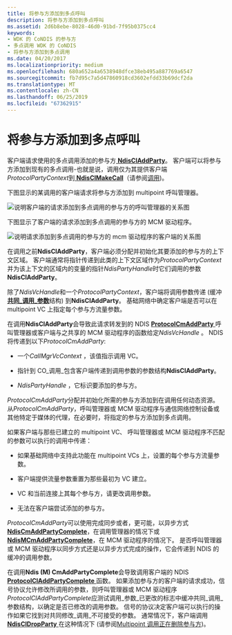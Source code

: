 ```yaml
---
title: 将参与方添加到多点呼叫
description: 将参与方添加到多点呼叫
ms.assetid: 2d6b8ebe-8028-46d0-91bd-7f95b0375cc4
keywords:
- WDK 的 CoNDIS 的参与方
- 多点调用 WDK 的 CoNDIS
- 将参与方添加到多点调用
ms.date: 04/20/2017
ms.localizationpriority: medium
ms.openlocfilehash: 680a652a4a6538948dfce38eb495a887769a6547
ms.sourcegitcommit: fb7d95c7a5d47860918cd3602efdd33b69dcf2da
ms.translationtype: MT
ms.contentlocale: zh-CN
ms.lasthandoff: 06/25/2019
ms.locfileid: "67362915"
---
```

# <a name="adding-a-party-to-a-multipoint-call"></a>将参与方添加到多点呼叫





客户端请求使用的多点调用添加的参与方[ **NdisClAddParty**](https://docs.microsoft.com/windows-hardware/drivers/ddi/content/ndis/nf-ndis-ndiscladdparty)。 客户端可以将参与方添加到现有的多点调用-也就是说，调用仅为其提供客户端*ProtocolPartyContext*到[ **NdisClMakeCall**](https://docs.microsoft.com/windows-hardware/drivers/ddi/content/ndis/nf-ndis-ndisclmakecall)（请参阅[调用](making-a-call.md))。

下图显示的某调用的客户端请求将参与方添加到 multipoint 呼叫管理器。

![说明客户端的请求添加到多点调用的参与方的呼叫管理器的关系图](images/cm-17.png)

下图显示了客户端的请求添加到多点调用的参与方的 MCM 驱动程序。

![说明请求添加到多点调用的参与方的 mcm 驱动程序的客户端的关系图](images/fig1-17.png)

在调用之前**NdisClAddParty**，客户端必须分配并初始化其要添加的参与方的上下文区域。 客户端通常将指针传递到此类的上下文区域作为*ProtocolPartyContext*并为该上下文的区域内的变量的指针*NdisPartyHandle*时它们调用的参数**NdisClAddParty**。

除了*NdisVcHandle*和一个*ProtocolPartyContext*，客户端将调用参数传递 (缓冲[**共同\_调用\_参数**](https://docs.microsoft.com/previous-versions/windows/hardware/network/ff545384(v=vs.85))结构) 到**NdisClAddParty**。 基础网络中确定客户端是否可以在 multipoint VC 上指定每个参与方流量参数。

在调用**NdisClAddParty**会导致此请求转发到的 NDIS [ **ProtocolCmAddParty** ](https://docs.microsoft.com/windows-hardware/drivers/ddi/content/ndis/nc-ndis-protocol_cm_add_party)呼叫管理器或客户端与之共享的 MCM 驱动程序的函数给定*NdisVcHandle* 。 NDIS 将传递到以下*ProtocolCmAddParty*:

-   一个*CallMgrVcContext* ，该值指示调用 VC。

-   指针到 CO\_调用\_包含客户端传递到调用参数的参数结构**NdisClAddParty**。

-   *NdisPartyHandle* ，它标识要添加的参与方。

*ProtocolCmAddParty*分配并初始化所需的参与方添加到在调用任何动态资源。 从*ProtocolCmAddParty*，呼叫管理器或 MCM 驱动程序与通信网络控制设备或其他特定于媒体的代理，在必要时，将指定的参与方添加到多点调用。

如果客户端与那些已建立的 multipoint VC、 呼叫管理器或 MCM 驱动程序不匹配的参数可以执行的调用中传递：

-   如果基础网络中支持此功能在 multipoint VCs 上，设置的每个参与方流量参数。

-   客户端提供流量参数重置为那些最初为 VC 建立。

-   VC 和当前连接上其每个参与方，请更改调用参数。

-   无法在客户端尝试添加的参与方。

*ProtocolCmAddParty*可以使用完成同步或者，更可能，以异步方式[ **NdisCmAddPartyComplete**](https://docs.microsoft.com/windows-hardware/drivers/ddi/content/ndis/nf-ndis-ndiscmaddpartycomplete)，在调用管理器的情况下或[ **NdisMCmAddPartyComplete**](https://docs.microsoft.com/windows-hardware/drivers/ddi/content/ndis/nf-ndis-ndismcmaddpartycomplete)，在 MCM 驱动程序的情况下。 是否呼叫管理器或 MCM 驱动程序以同步方式还是以异步方式完成的操作，它会传递到 NDIS 的缓冲的调用参数。

在调用**Ndis (M) CmAddPartyComplete**会导致调用客户端的 NDIS [ **ProtocolClAddPartyComplete** ](https://docs.microsoft.com/windows-hardware/drivers/ddi/content/ndis/nc-ndis-protocol_cl_add_party_complete)函数。 如果添加参与方的客户端的请求成功，信号协议允许修改所调用的参数，则呼叫管理器或 MCM 驱动程序*ProtocolClAddPartyComplete*应测试调用\_参数\_已更改的标志中缓冲共同\_调用\_参数结构，以确定是否已修改的调用参数。 信号的协议决定客户端可以执行的操作如果它找到对共同修改\_调用\_不可接受的参数。 通常情况下，客户端调用[ **NdisClDropParty** ](https://docs.microsoft.com/windows-hardware/drivers/ddi/content/ndis/nf-ndis-ndiscldropparty)在这种情况下 (请参阅[Multipoint 调用正在删除参与方](dropping-a-party-from-a-multipoint-call.md))。

 

 





